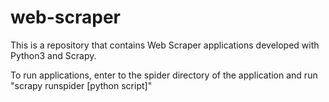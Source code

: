 # web-scraper
This is a repository that contains Web Scraper applications developed with Python3 and Scrapy.

To run applications, enter to the spider directory of the application and run "scrapy runspider [python script]"
